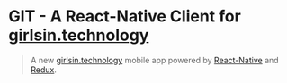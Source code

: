 # GIT - A React-Native Client for [girlsin.technology](http://girlsin.technology)
 
> A new [girlsin.technology](http://girlsin.technology) mobile app powered by [React-Native](http://facebook.github.io/react-native/) and [Redux](https://github.com/gaearon/redux). 
